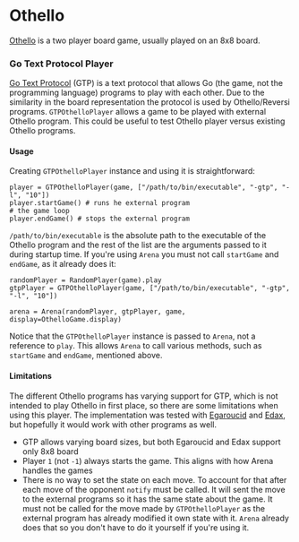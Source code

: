 # Othello

[Othello](https://en.wikipedia.org/wiki/Reversi) is a two player board game, usually played on an 8x8 board.

### Go Text Protocol Player

[Go Text Protocol](https://en.wikipedia.org/wiki/Go_Text_Protocol) (GTP) is a text protocol that allows Go (the game, not the programming language) programs to play with each other. Due to the similarity in the board representation the protocol is used by Othello/Reversi programs.
`GTPOthelloPlayer` allows a game to be played with external Othello program. This could be useful to test Othello player versus existing Othello programs.

#### Usage

Creating `GTPOthelloPlayer` instance and using it is straightforward:

    player = GTPOthelloPlayer(game, ["/path/to/bin/executable", "-gtp", "-l", "10"])
    player.startGame() # runs he external program
    # the game loop
    player.endGame() # stops the external program

`/path/to/bin/executable` is the absolute path to the executable of the Othello program and the rest of the list are the arguments passed to it during startup time. If you're using `Arena` you must not call `startGame` and `endGame`, as it already does it:

    randomPlayer = RandomPlayer(game).play
    gtpPlayer = GTPOthelloPlayer(game, ["/path/to/bin/executable", "-gtp", "-l", "10"])
    
    arena = Arena(randomPlayer, gtpPlayer, game, display=OthelloGame.display)

Notice that the `GTPOthelloPlayer` instance is passed to `Arena`, not a reference to `play`. This allows `Arena` to call various methods, such as `startGame` and `endGame`, mentioned above.

#### Limitations

The different Othello programs has varying support for GTP, which is not intended to play Othello in first place, so there are some limitations when using this player. The implementation was tested with [Egaroucid](https://github.com/Nyanyan/Egaroucid) and [Edax](https://github.com/abulmo/edax-reversi), but hopefully it would work with other programs as well.

* GTP allows varying board sizes, but both Egaroucid and Edax support only 8x8 board
* Player `1` (not `-1`) always starts the game. This aligns with how Arena handles the games
* There is no way to set the state on each move. To account for that after each move of the opponent `notify` must be called. It will sent the move to the external programs so it has the same state about the game. It must not be called for the move made by `GTPOthelloPlayer` as the external program has already modified it own state with it. `Arena` already does that so you don't have to do it yourself if you're using it.
